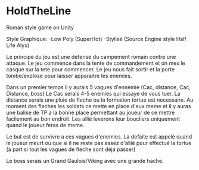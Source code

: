 # HoldTheLine
 Roman style game on Unity

Style Graphique: -Low Poly (SuperHot)
                 -Stylisé (Source Engine style Half Life Alyx)


Le principe du jeu est une defense du campement romain contre une attaque. Le jeu commence dans la tente de commandement et on mes le casque sur la tete pour commencer.
Le jeu nous fait sortir et la porte tombe/explose pour laisser apparaitre les enemies.

Dans un premier temps il y aurais 5 vagues d'ennemie (Cac, distance, Cac, Distance, boss)
Le Cac serais 4-5 enemies qui essaye de vous tuer. La distance serais une pluie de fleche ou la formation tortue est necessaire.
Au moment des fleches les soldats ce mette en place d'eux meme et il y auras une balise de TP a la bonne place permettant au joueur de ce mettre facilement au bon endroit.
Les allié leverons leur boucliers uniquement quand le joueur feras de meme.

Le but est de survivre a ces vagues d'enemies.
La defaite est appelé quand le joueur meurt ou que si il ne reste pas assez d'allié pour effectué la tortue (a part si tout les vagues de fleche sont déja passer)

Le boss serais un Grand Gaulois/Viking avec une grande hache.
